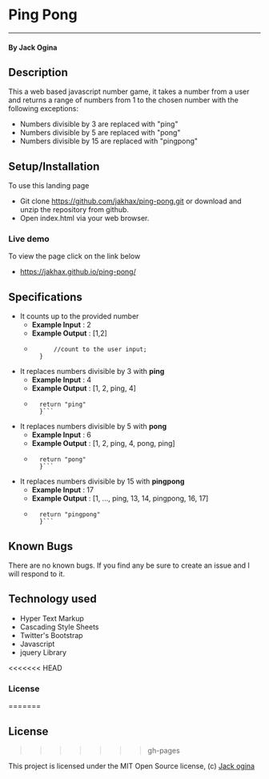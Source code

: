 Ping Pong
===================

- - - - 
#### By **Jack Ogina**

## Description ##
This a web based javascript number game, it takes a number from a user and returns a range of numbers from 1 to the chosen number with the following exceptions:
* Numbers divisible by 3 are replaced with "ping"
* Numbers divisible by 5 are replaced with "pong"
* Numbers divisible by 15 are replaced with "pingpong"

## Setup/Installation ##
To use this landing page 
* Git clone https://github.com/jakhax/ping-pong.git or download and unzip the repository from github.
* Open index.html via your web browser.

### Live demo ###
To view the page click on the link below
* https://jakhax.github.io/ping-pong/

## Specifications ##
* It counts up to the provided number
    * **Example Input** :  2
    * **Example Output** : [1,2]
    * ```for(var i=1; i<=userInput; i+=1){
			//count to the user input;
		}
	  ```
* It replaces numbers divisible by 3 with **ping**
    * **Example Input** :  4
    * **Example Output** : [1, 2, ping, 4]
    * ```if(number % 3===0){
		return "ping"
		}```
* It replaces numbers divisible by 5 with **pong**
    * **Example Input** :  6
    * **Example Output** : [1, 2, ping, 4, pong, ping]
    * ```if(number % 5===0){
		return "pong"
		}```
* It replaces numbers divisible by 15 with **pingpong**
    * **Example Input** :  17
    * **Example Output** : [1, ..., ping, 13, 14, pingpong, 16, 17]
    * ```if(number % 15===0){
		return "pingpong"
		}```

## Known Bugs ##

There are no known bugs. If you find any be sure to create an issue and I will respond to it.

## Technology used ##

* Hyper Text Markup
* Cascading Style Sheets
* Twitter's Bootstrap
* Javascript
* jquery Library

<<<<<<< HEAD
### License ##
=======
## License ##
>>>>>>> gh-pages

This project is licensed under the MIT Open Source license, (c) [Jack ogina](https://github.com/jakhax) 